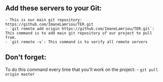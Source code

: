 ## Add these servers to your Git:
	- This is our main git repository: https://github.com/ImaneLamriou/TER.git
	- `git remote add origin https://github.com/ImaneLamriou/TER.git`: This command is to add main git repository of our project to pull from.
	- `git remote -v`: This command is to verify all remote servers

## Don't forget:
To do this command every time that you'll work on the project:
	- `git pull origin master`
